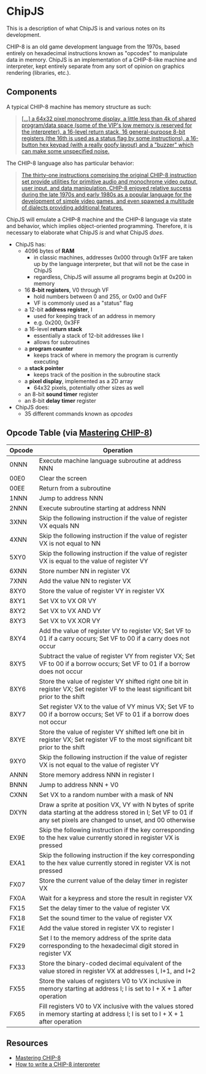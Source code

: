 # ChipJS

This is a description of what ChipJS is and various notes on its development.

CHIP-8 is an old game development language from the 1970s, based entirely on hexadecimal instructions known as "opcodes" to manipulate data in memory. ChipJS is an implementation of a CHIP-8-like machine and interpreter, kept entirely separate from any sort of opinion on graphics rendering (libraries, etc.).

## Components

A typical CHIP-8 machine has memory structure as such:

> [[...] a 64x32 pixel monochrome display, a little less than 4k of shared program/data space (some of the VIP's low memory is reserved for the interpreter), a 16-level return stack, 16 general-purpose 8-bit registers (the 16th is used as a status flag by some instructions), a 16-button hex keypad (with a really goofy layout) and a "buzzer" which can make some unspecified noise.](http://forums.somethingawful.com/showthread.php?threadid=3634812&userid=0&perpage=40&pagenumber=1#post429728908)

The CHIP-8 language also has particular behavior:

> [The thirty-one instructions comprising the original CHIP-8 instruction set provide utilities for primitive audio and monochrome video output, user input, and data manipulation. CHIP-8 enjoyed relative success during the late 1970s and early 1980s as a popular language for the development of simple video games, and even spawned a multitude of dialects providing additional features.](http://mattmik.com/chip8.html)


ChipJS will emulate a CHIP-8 machine and the CHIP-8 language via state and behavior, which implies object-oriented programming. Therefore, it is necessary to elaborate what ChipJS *is* and what ChipJS *does*.

- ChipJS has:
  - 4096 bytes of **RAM**
    - in classic machines, addresses 0x000 through 0x1FF are taken up by the language interpreter, but that will not be the case in ChipJS
    - regardless, ChipJS will assume all programs begin at 0x200 in memory
  - 16 **8-bit registers**, V0 through VF
    - hold numbers between 0 and 255, or 0x00 and 0xFF
    - VF is commonly used as a "status" flag
  - a 12-bit **address register**, I
    - used for keeping track of an address in memory
    - e.g. 0x200, 0x3FF
  - a 16-level **return stack**
    - essentially a stack of 12-bit addresses like I
    - allows for subroutines
  - a **program counter**
    - keeps track of where in memory the program is currently executing
  - a **stack pointer**
    - keeps track of the position in the subroutine stack
  - a **pixel display**, implemented as a 2D array
    - 64x32 pixels, potentially other sizes as well
  - an 8-bit **sound timer** register
  - an 8-bit **delay timer** register
- ChipJS does:
  - 35 different commands known as *opcodes*

## Opcode Table (via [Mastering CHIP-8](http://mattmik.com/chip8.html))

| Opcode | Operation |
| ------ | --------- |
| 0NNN | Execute machine language subroutine at address NNN |
| 00E0 | Clear the screen |
| 00EE | Return from a subroutine |
| 1NNN | Jump to address NNN |
| 2NNN | Execute subroutine starting at address NNN |
| 3XNN | Skip the following instruction if the value of register VX equals NN |
| 4XNN | Skip the following instruction if the value of register VX is not equal to NN |
| 5XY0 | Skip the following instruction if the value of register VX is equal to the value of register VY |
| 6XNN | Store number NN in register VX |
| 7XNN | Add the value NN to register VX |
| 8XY0 | Store the value of register VY in register VX |
| 8XY1 | Set VX to VX OR VY |
| 8XY2 | Set VX to VX AND VY |
| 8XY3 | Set VX to VX XOR VY |
| 8XY4 | Add the value of register VY to register VX; Set VF to 01 if a carry occurs; Set VF to 00 if a carry does not occur |
| 8XY5 | Subtract the value of register VY from register VX; Set VF to 00 if a borrow occurs; Set VF to 01 if a borrow does not occur |
| 8XY6 | Store the value of register VY shifted right one bit in register VX; Set register VF to the least significant bit prior to the shift |
| 8XY7 | Set register VX to the value of VY minus VX; Set VF to 00 if a borrow occurs; Set VF to 01 if a borrow does not occur |
| 8XYE | Store the value of register VY shifted left one bit in register VX; Set register VF to the most significant bit prior to the shift |
| 9XY0 | Skip the following instruction if the value of register VX is not equal to the value of register VY |
| ANNN | Store memory address NNN in register I |
| BNNN | Jump to address NNN + V0 |
| CXNN | Set VX to a random number with a mask of NN |
| DXYN | Draw a sprite at position VX, VY with N bytes of sprite data starting at the address stored in I; Set VF to 01 if any set pixels are changed to unset, and 00 otherwise |
| EX9E | Skip the following instruction if the key corresponding to the hex value currently stored in register VX is pressed |
| EXA1 | Skip the following instruction if the key corresponding to the hex value currently stored in register VX is not pressed |
| FX07 | Store the current value of the delay timer in register VX |
| FX0A | Wait for a keypress and store the result in register VX |
| FX15 | Set the delay timer to the value of register VX |
| FX18 | Set the sound timer to the value of register VX |
| FX1E | Add the value stored in register VX to register I |
| FX29 | Set I to the memory address of the sprite data corresponding to the hexadecimal digit stored in register VX |
| FX33 | Store the binary-coded decimal equivalent of the value stored in register VX at addresses I, I+1, and I+2 |
| FX55 | Store the values of registers V0 to VX inclusive in memory starting at address I; I is set to I + X + 1 after operation |
| FX65 | Fill registers V0 to VX inclusive with the values stored in memory starting at address I; I is set to I + X + 1 after operation |

## Resources

- [Mastering CHIP-8](http://mattmik.com/chip8.html)
- [How to write a CHIP-8 interpreter](http://www.multigesture.net/articles/how-to-write-an-emulator-chip-8-interpreter/)